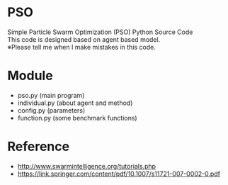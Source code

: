 # PSO
Simple Particle Swarm Optimization (PSO) Python Source Code  
This code is designed based on agent based model.  
※Please tell me when I make mistakes in this code.

# Module
- pso.py (main program)
- individual.py (about agent and method)
- config.py (parameters)
- function.py (some benchmark functions)
  
# Reference 
- http://www.swarmintelligence.org/tutorials.php
- https://link.springer.com/content/pdf/10.1007/s11721-007-0002-0.pdf
